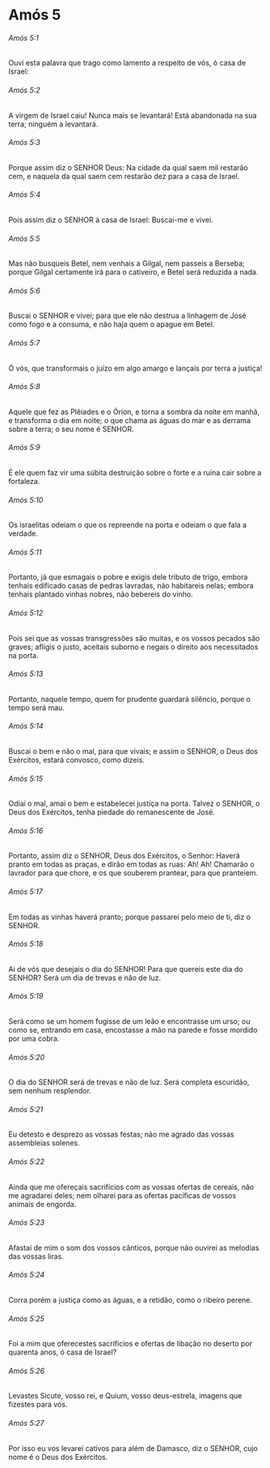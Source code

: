 # Amós 5

###### Amós 5:1

Ouvi esta palavra que trago como lamento a respeito de vós, ó casa de Israel:

###### Amós 5:2

A virgem de Israel caiu! Nunca mais se levantará! Está abandonada na sua terra; ninguém a levantará.

###### Amós 5:3

Porque assim diz o SENHOR Deus: Na cidade da qual saem mil restarão cem, e naquela da qual saem cem restarão dez para a casa de Israel.

###### Amós 5:4

Pois assim diz o SENHOR à casa de Israel: Buscai-me e vivei.

###### Amós 5:5

Mas não busqueis Betel, nem venhais a Gilgal, nem passeis a Berseba; porque Gilgal certamente irá para o cativeiro, e Betel será reduzida a nada.

###### Amós 5:6

Buscai o SENHOR e vivei; para que ele não destrua a linhagem de José como fogo e a consuma, e não haja quem o apague em Betel.

###### Amós 5:7

Ó vós, que transformais o juízo em algo amargo e lançais por terra a justiça!

###### Amós 5:8

Aquele que fez as Plêiades e o Órion, e torna a sombra da noite em manhã, e transforma o dia em noite; o que chama as águas do mar e as derrama sobre a terra; o seu nome é SENHOR.

###### Amós 5:9

É ele quem faz vir uma súbita destruição sobre o forte e a ruína cair sobre a fortaleza.

###### Amós 5:10

Os israelitas odeiam o que os repreende na porta e odeiam o que fala a verdade.

###### Amós 5:11

Portanto, já que esmagais o pobre e exigis dele tributo de trigo, embora tenhais edificado casas de pedras lavradas, não habitareis nelas; embora tenhais plantado vinhas nobres, não bebereis do vinho.

###### Amós 5:12

Pois sei que as vossas transgressões são muitas, e os vossos pecados são graves; afligis o justo, aceitais suborno e negais o direito aos necessitados na porta.

###### Amós 5:13

Portanto, naquele tempo, quem for prudente guardará silêncio, porque o tempo será mau.

###### Amós 5:14

Buscai o bem e não o mal, para que vivais; e assim o SENHOR, o Deus dos Exércitos, estará convosco, como dizeis.

###### Amós 5:15

Odiai o mal, amai o bem e estabelecei justiça na porta. Talvez o SENHOR, o Deus dos Exércitos, tenha piedade do remanescente de José.

###### Amós 5:16

Portanto, assim diz o SENHOR, Deus dos Exércitos, o Senhor: Haverá pranto em todas as praças, e dirão em todas as ruas: Ah! Ah! Chamarão o lavrador para que chore, e os que souberem prantear, para que pranteiem.

###### Amós 5:17

Em todas as vinhas haverá pranto; porque passarei pelo meio de ti, diz o SENHOR.

###### Amós 5:18

Ai de vós que desejais o dia do SENHOR! Para que quereis este dia do SENHOR? Será um dia de trevas e não de luz.

###### Amós 5:19

Será como se um homem fugisse de um leão e encontrasse um urso; ou como se, entrando em casa, encostasse a mão na parede e fosse mordido por uma cobra.

###### Amós 5:20

O dia do SENHOR será de trevas e não de luz. Será completa escuridão, sem nenhum resplendor.

###### Amós 5:21

Eu detesto e desprezo as vossas festas; não me agrado das vossas assembleias solenes.

###### Amós 5:22

Ainda que me ofereçais sacrifícios com as vossas ofertas de cereais, não me agradarei deles; nem olharei para as ofertas pacíficas de vossos animais de engorda.

###### Amós 5:23

Afastai de mim o som dos vossos cânticos, porque não ouvirei as melodias das vossas liras.

###### Amós 5:24

Corra porém a justiça como as águas, e a retidão, como o ribeiro perene.

###### Amós 5:25

Foi a mim que oferecestes sacrifícios e ofertas de libação no deserto por quarenta anos, ó casa de Israel?

###### Amós 5:26

Levastes Sicute, vosso rei, e Quium, vosso deus-estrela, imagens que fizestes para vós.

###### Amós 5:27

Por isso eu vos levarei cativos para além de Damasco, diz o SENHOR, cujo nome é o Deus dos Exércitos.

